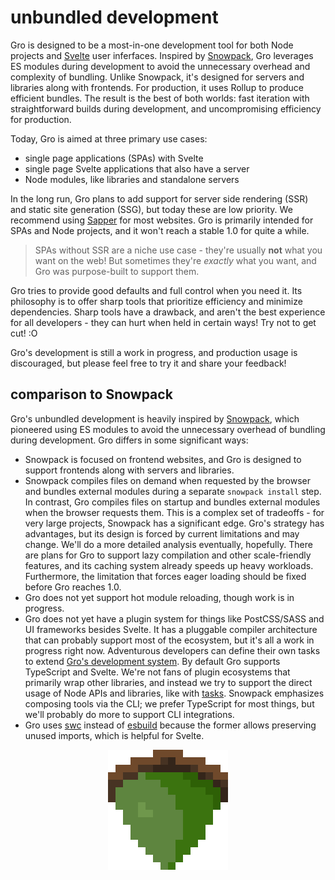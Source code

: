 # unbundled development

Gro is designed to be a most-in-one development tool for both Node projects and
[Svelte](https://github.com/sveltejs/svelte) user inferfaces.
Inspired by [Snowpack](https://github.com/pikapkg/snowpack),
Gro leverages ES modules during development
to avoid the unnecessary overhead and complexity of bundling.
Unlike Snowpack, it's designed for servers and libraries along with frontends.
For production, it uses Rollup to produce efficient bundles.
The result is the best of both worlds:
fast iteration with straightforward builds during development,
and uncompromising efficiency for production.

Today, Gro is aimed at three primary use cases:

- single page applications (SPAs) with Svelte
- single page Svelte applications that also have a server
- Node modules, like libraries and standalone servers

In the long run, Gro plans to add support for
server side rendering (SSR) and static site generation (SSG),
but today these are low priority.
We recommend using [Sapper](https://github.com/sveltejs/sapper) for most websites.
Gro is primarily intended for SPAs and Node projects,
and it won't reach a stable 1.0 for quite a while.

> SPAs without SSR are a niche use case - they're usually **not** what you want on the web!
> But sometimes they're _exactly_ what you want, and Gro was purpose-built to support them.

Gro tries to provide good defaults and full control when you need it.
Its philosophy is to offer sharp tools
that prioritize efficiency and minimize dependencies.
Sharp tools have a drawback, and aren't the best experience for all developers -
they can hurt when held in certain ways! Try not to get cut! :O

Gro's development is still a work in progress, and production usage is discouraged,
but please feel free to try it and share your feedback!

## comparison to Snowpack

Gro's unbundled development is heavily inspired by [Snowpack](https://github.com/pikapkg/snowpack),
which pioneered using ES modules to avoid the unnecessary overhead of bundling during development.
Gro differs in some significant ways:

- Snowpack is focused on frontend websites,
  and Gro is designed to support frontends along with servers and libraries.
- Snowpack compiles files on demand when requested by the browser
  and bundles external modules during a separate `snowpack install` step.
  In contrast, Gro compiles files on startup
  and bundles external modules when the browser requests them.
  This is a complex set of tradeoffs - for very large projects, Snowpack has a significant edge.
  Gro's strategy has advantages, but its design is forced by current limitations and may change.
  We'll do a more detailed analysis eventually, hopefully.
  There are plans for Gro to support lazy compilation and other scale-friendly features,
  and its caching system already speeds up heavy workloads.
  Furthermore, the limitation that forces eager loading should be fixed before Gro reaches 1.0.
- Gro does not yet support hot module reloading, though work is in progress.
- Gro does not yet have a plugin system
  for things like PostCSS/SASS and UI frameworks besides Svelte.
  It has a pluggable compiler architecture that can probably support most of the ecosystem,
  but it's all a work in progress right now.
  Adventurous developers can define their own tasks
  to extend [Gro's development system](/src/dev.task.ts).
  By default Gro supports TypeScript and Svelte.
  We're not fans of plugin ecosystems that primarily wrap other libraries,
  and instead we try to support the direct usage of Node APIs and libraries,
  like with [tasks](/src/task).
  Snowpack emphasizes composing tools via the CLI; we prefer TypeScript for most things,
  but we'll probably do more to support CLI integrations.
- Gro uses [swc](https://github.com/swc-project/swc)
  instead of [esbuild](https://github.com/evanw/esbuild)
  because the former allows preserving unused imports, which is helpful for Svelte.

<p align="center">
  <a href="https://github.com/feltcoop/gro">
    <img src="/src/frontend/favicon.png" width="192" height="192">
  </a>
</p>
